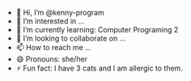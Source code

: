 - 👋 Hi, I’m @kenny-program
- 👀 I’m interested in ...
- 🌱 I’m currently learning: Computer Programing 2
- 💞️ I’m looking to collaborate on ...
- 📫 How to reach me ...
- 😄 Pronouns: she/her
- ⚡ Fun fact: I have 3 cats and I am allergic to them.

<!---
kenny-program/kenny-program is a ✨ special ✨ repository because its `README.md` (this file) appears on your GitHub profile.
You can click the Preview link to take a look at your changes.
--->
